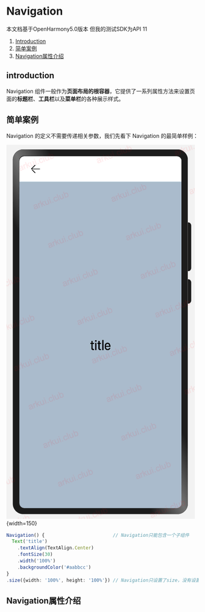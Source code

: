 # Navigation
本文档基于OpenHarmony5.0版本 但我的测试SDK为API 11 
1. [Introduction](#introduction)
2. [简单案例](#简单案例)
3. [Navigation属性介绍](#navigation属性介绍)
## introduction
Navigation 组件一般作为**页面布局的根容器**，它提供了一系列属性方法来设置页面的**标题栏**、**工具栏**以及**菜单栏**的各种展示样式。

## 简单案例
Navigation 的定义不需要传递相关参数，我们先看下 Navigation 的最简单样例：

![Alt text](navigation/nav_1.png){width=150}

```typescript
Navigation() {                         // Navigation只能包含一个子组件
  Text('title')
    .textAlign(TextAlign.Center)
    .fontSize(30)
    .width('100%')
    .backgroundColor('#aabbcc')
}
.size({width: '100%', height: '100%'}) // Navigation只设置了size，没有设置任何其它属性
```

## Navigation属性介绍
